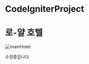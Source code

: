 # CodeIgniterProject
# 로-얄 호텔

![mainHotel](https://user-images.githubusercontent.com/77195486/143832800-391817f6-480f-4117-8250-3ce7a32273bd.JPG)

수정중입니다
